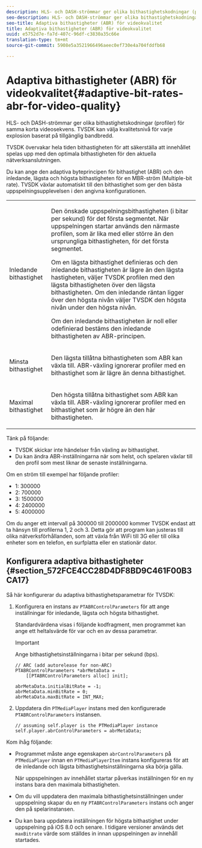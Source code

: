 ```yaml
---
description: HLS- och DASH-strömmar ger olika bithastighetskodningar (profiler) för samma korta videosekvens. TVSDK kan välja kvalitetsnivå för varje explosion baserat på tillgänglig bandbredd.
seo-description: HLS- och DASH-strömmar ger olika bithastighetskodningar (profiler) för samma korta videosekvens. TVSDK kan välja kvalitetsnivå för varje explosion baserat på tillgänglig bandbredd.
seo-title: Adaptiva bithastigheter (ABR) för videokvalitet
title: Adaptiva bithastigheter (ABR) för videokvalitet
uuid: e5752d7e-fa7d-407c-96df-c3830a35c66e
translation-type: tm+mt
source-git-commit: 5908e5a3521966496aeec0ef730e4a704fddfb68

---
```



# Adaptiva bithastigheter (ABR) för videokvalitet{#adaptive-bit-rates-abr-for-video-quality}

HLS- och DASH-strömmar ger olika bithastighetskodningar (profiler) för samma korta videosekvens. TVSDK kan välja kvalitetsnivå för varje explosion baserat på tillgänglig bandbredd.

TVSDK övervakar hela tiden bithastigheten för att säkerställa att innehållet spelas upp med den optimala bithastigheten för den aktuella nätverksanslutningen.

Du kan ange den adaptiva byteprincipen för bithastighet (ABR) och den inledande, lägsta och högsta bithastigheten för en MBR-ström (Multiple-bit rate). TVSDK växlar automatiskt till den bithastighet som ger den bästa uppspelningsupplevelsen i den angivna konfigurationen.

<table id="table_AF838E082235406AA359BF1C1A77F85F"> 
 <tbody> 
  <tr> 
   <td colname="col01"> Inledande bithastighet </td> 
   <td colname="col2"> <p>Den önskade uppspelningsbithastigheten (i bitar per sekund) för det första segmentet. När uppspelningen startar används den närmaste profilen, som är lika med eller större än den ursprungliga bithastigheten, för det första segmentet. </p> <p> Om en lägsta bithastighet definieras och den inledande bithastigheten är lägre än den lägsta hastigheten, väljer TVSDK profilen med den lägsta bithastigheten över den lägsta bithastigheten. Om den inledande räntan ligger över den högsta nivån väljer TVSDK den högsta nivån under den högsta nivån. </p> <p>Om den inledande bithastigheten är noll eller odefinierad bestäms den inledande bithastigheten av ABR-principen. </p> </td> 
  </tr> 
  <tr> 
   <td colname="col01"> Minsta bithastighet </td> 
   <td colname="col2"> <p>Den lägsta tillåtna bithastigheten som ABR kan växla till. ABR-växling ignorerar profiler med en bithastighet som är lägre än denna bithastighet. </p> </td> 
  </tr> 
  <tr> 
   <td colname="col01"> Maximal bithastighet </td> 
   <td colname="col2"> <p>Den högsta tillåtna bithastighet som ABR kan växla till. ABR-växling ignorerar profiler med en bithastighet som är högre än den här bithastigheten. </p> </td> 
  </tr> 
 </tbody> 
</table>

Tänk på följande:

* TVSDK skickar inte händelser från växling av bithastighet.
* Du kan ändra ABR-inställningarna när som helst, och spelaren växlar till den profil som mest liknar de senaste inställningarna.

Om en ström till exempel har följande profiler:

* 1: 300000
* 2: 700000
* 3: 1500000
* 4: 2400000
* 5: 4000000

Om du anger ett intervall på 300000 till 2000000 kommer TVSDK endast att ta hänsyn till profilerna 1, 2 och 3. Detta gör att program kan justeras till olika nätverksförhållanden, som att växla från WiFi till 3G eller till olika enheter som en telefon, en surfplatta eller en stationär dator.

## Konfigurera adaptiva bithastigheter {#section_572FCE4CC28D4DF8BD9C461F00B3CA17}

Så här konfigurerar du adaptiva bithastighetsparametrar för TVSDK:

1. Konfigurera en instans av `PTABRControlParameters` för att ange inställningar för inledande, lägsta och högsta bithastighet.

   Standardvärdena visas i följande kodfragment, men programmet kan ange ett heltalsvärde för var och en av dessa parametrar.

   >[!IMPORTANT]
   >
   >Ange bithastighetsinställningarna i bitar per sekund (bps).

   ```
   // ARC (add autorelease for non-ARC) 
   PTABRControlParameters *abrMetaData =  
       [[PTABRControlParameters alloc] init];  
   
   abrMetaData.initialBitRate = -1; 
   abrMetaData.minBitRate = 0; 
   abrMetaData.maxBitRate = INT_MAX;
   ```

1. Uppdatera din `PTMediaPlayer` instans med den konfigurerade `PTABRControlParameters` instansen.

   ```
   // assuming self.player is the PTMediaPlayer instance 
   self.player.abrControlParameters = abrMetaData;
   ```

Kom ihåg följande:

* Programmet måste ange egenskapen `abrControlParameters` på `PTMediaPlayer` innan en `PTMediaPlayerItem` instans konfigureras för att de inledande och lägsta bithastighetsinställningarna ska börja gälla.

   När uppspelningen av innehållet startar påverkas inställningen för en ny instans bara den maximala bithastigheten.

* Om du vill uppdatera den maximala bithastighetsinställningen under uppspelning skapar du en ny `PTABRControlParameters` instans och anger den på spelarinstansen.
* Du kan bara uppdatera inställningen för högsta bithastighet under uppspelning på iOS 8.0 och senare. I tidigare versioner används det `maxBitrate` värde som ställdes in innan uppspelningen av innehåll startades.

